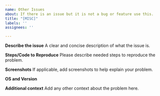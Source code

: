 ```yaml
---
name: Other Issues
about: If there is an issue but it is not a bug or feature use this.
title: "[MISC]"
labels: ''
assignees: ''

---
```


**Describe the issue**
A clear and concise description of what the issue is.

**Steps/Code to Reproduce**
Please describe needed steps to reproduce the problem.

**Screenshots**
If applicable, add screenshots to help explain your problem.

**OS and Version**

**Additional context**
Add any other context about the problem here.

